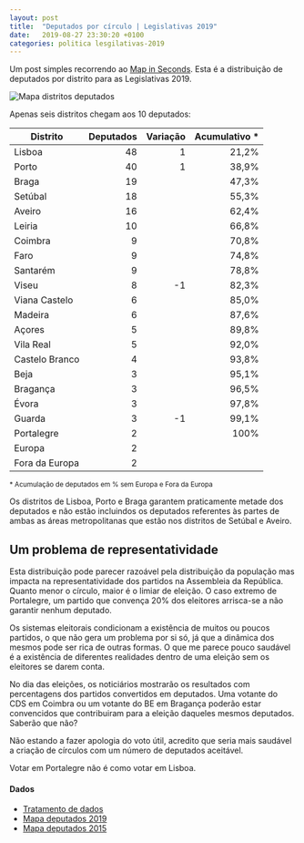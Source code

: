 ```yaml
---
layout: post
title:  "Deputados por círculo | Legislativas 2019"
date:   2019-08-27 23:30:20 +0100
categories: politica lesgilativas-2019
---
```


Um post simples recorrendo ao <a href="http://mapinseconds.com/" target="_blank">Map in Seconds</a>. Esta é a distribuição de deputados por distrito para as Legislativas 2019.

![Mapa distritos deputados](https://i.imgur.com/8gw3Q3Z.png "Logo Title Text 1")

Apenas seis distritos chegam aos 10 deputados:

| Distrito	      | Deputados	| Variação  | Acumulativo * |
| --------------  |----------:| ---------:| -------------:|
| Lisboa	        | 48	      | 1         | 21,2%
| Porto	          | 40	      | 1         | 38,9%
| Braga	          | 19        |           | 47,3%
| Setúbal	        | 18        |           | 55,3%
| Aveiro          | 16        |           | 62,4%
| Leiria	        | 10	      |           | 66,8%
| Coimbra	        | 9	        |           | 70,8%
| Faro	          | 9	        |           | 74,8%
| Santarém	      | 9	        |           | 78,8%
| Viseu	          | 8	        | -1        | 82,3%
| Viana Castelo   | 6	        |           | 85,0%
| Madeira	        | 6	        |           | 87,6%
| Açores	        | 5	        |           | 89,8%
| Vila Real	      | 5         |           | 92,0%	
| Castelo Branco	| 4         |           | 93,8%	
| Beja	          | 3         |           | 95,1%	
| Bragança	      | 3         |           | 96,5%	
| Évora	          | 3         |           | 97,8%
| Guarda	        | 3	        | -1        | 99,1%
| Portalegre	    | 2         |           | 100%
| Europa         	| 2         |           | 	
| Fora da Europa	| 2         |           | 

<small>* Acumulação de deputados em % sem Europa e Fora da Europa</small>

Os distritos de Lisboa, Porto e Braga garantem praticamente metade dos deputados e não estão incluindos os deputados referentes às partes de ambas as áreas metropolitanas que estão nos distritos de Setúbal e Aveiro.

## Um problema de representatividade

Esta distribuição pode parecer razoável pela distribuição da população mas impacta na representatividade dos partidos na Assembleia da República. Quanto menor o círculo, maior é o limiar de eleição. O caso extremo de Portalegre, um partido que convença 20% dos eleitores arrisca-se a não garantir nenhum deputado.

Os sistemas eleitorais condicionam a existência de muitos ou poucos partidos, o que não gera um problema por si só, já que a dinâmica dos mesmos pode ser rica de outras formas. O que me parece pouco saudável é a existência de diferentes realidades dentro de uma eleição sem os eleitores se darem conta.

No dia das eleições, os noticiários mostrarão os resultados com percentagens dos partidos convertidos em deputados. Uma votante do CDS em Coimbra ou um votante do BE em Bragança poderão estar convencidos que contribuiram para a eleição daqueles mesmos deputados. Saberão que não?

Não estando a fazer apologia do voto útil, acredito que seria mais saudável a criação de círculos com um número de deputados aceitável. 

Votar em Portalegre não é como votar em Lisboa.

#### Dados

* <a href="https://docs.google.com/spreadsheets/d/14s32E8HIv9ODDKBgSB3A_zx3N5Zm9zjhHhQ747kAAgI/edit?usp=sharing" target="_blank">Tratamento de dados</a>
* <a href="http://www.cne.pt/sites/default/files/dl/2019_ar_mapa_deputados.pdf" target="_blank">Mapa deputados 2019</a>
* <a href="http://www.cne.pt/sites/default/files/dl/ar-2015_mapa_deputados_dr.pdf" target="_blank">Mapa deputados 2015</a>